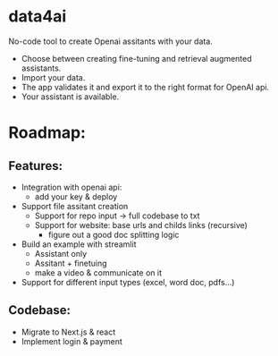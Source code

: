# data4ai
No-code tool to create Openai assitants with your data.

- Choose between creating fine-tuning and retrieval augmented assistants.
- Import your data.
- The app validates it and export it to the right format for OpenAI api.
- Your assistant is available.


# Roadmap:

## Features:
- Integration with openai api:
    - add your key & deploy
- Support file assitant creation
    - Support for repo input -> full codebase to txt
    - Support for website: base urls and childs links (recursive)
        - figure out a good doc splitting logic
- Build an example with streamlit
    - Assistant only
    - Assitant + finetuing
    - make a video & communicate on it
- Support for different input types (excel, word doc, pdfs...)


## Codebase:
- Migrate to Next.js & react
- Implement login & payment
